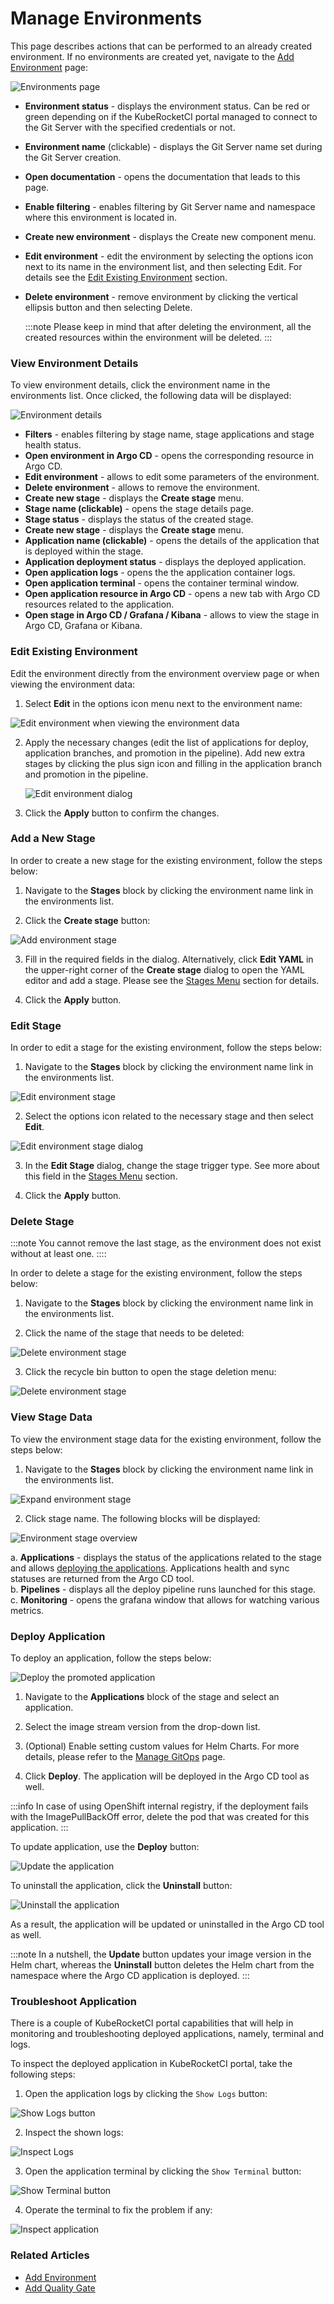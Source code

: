 # Manage Environments

This page describes actions that can be performed to an already created environment. If no environments are created yet, navigate to the [Add Environment](add-cd-pipeline.md) page:

  ![Environments page](../assets/user-guide/edp-portal-cd-pipeline-page.png "Environments page")

* **Environment status** - displays the environment status. Can be red or green depending on if the KubeRocketCI portal managed to connect to the Git Server with the specified credentials or not.
* **Environment name** (clickable) - displays the Git Server name set during the Git Server creation.
* **Open documentation** - opens the documentation that leads to this page.
* **Enable filtering** - enables filtering by Git Server name and namespace where this environment is located in.
* **Create new environment** - displays the Create new component menu.
* **Edit environment** - edit the environment by selecting the options icon next to its name in the environment list, and then selecting Edit. For details see the [Edit Existing Environment](#edit-existing-environment) section.
* **Delete environment** - remove environment by clicking the vertical ellipsis button and then selecting Delete.

  :::note
    Please keep in mind that after deleting the environment, all the created resources within the environment will be deleted.
  :::

### View Environment Details

To view environment details, click the environment name in the environments list. Once clicked, the following data will be displayed:

  ![Environment details](../assets/user-guide/edp-portal-cd-pipeline-overview.png "Environment details")

* **Filters** - enables filtering by stage name, stage applications and stage health status.
* **Open environment in Argo CD** - opens the corresponding resource in Argo CD.
* **Edit environment** - allows to edit some parameters of the environment.
* **Delete environment** - allows to remove the environment.
* **Create new stage** - displays the **Create stage** menu.
* **Stage name (clickable)** - opens the stage details page.
* **Stage status** - displays the status of the created stage.
* **Create new stage** - displays the **Create stage** menu.
* **Application name (clickable)** - opens the details of the application that is deployed within the stage.
* **Application deployment status** - displays the deployed application.
* **Open application logs** - opens the the application container logs.
* **Open application terminal** - opens the container terminal window.
* **Open application resource in Argo CD** - opens a new tab with Argo CD resources related to the application.
* **Open stage in Argo CD / Grafana / Kibana** - allows to view the stage in Argo CD, Grafana or Kibana.

### Edit Existing Environment<a name="edit-existing-environment"></a>

Edit the environment directly from the environment overview page or when viewing the environment data:

1. Select **Edit** in the options icon menu next to the environment name:

  ![Edit environment when viewing the environment data](../assets/user-guide/edp-portal-edit-cd-pipeline-1.png "Edit environment when viewing the environment data")

2. Apply the necessary changes (edit the list of applications for deploy, application branches, and promotion in the pipeline). Add new extra stages by clicking the plus sign icon and filling in the application branch and promotion in the pipeline.

   ![Edit environment dialog](../assets/user-guide/edp-portal-edit-cd-pipeline-page.png "Edit environment dialog")

3. Click the **Apply** button to confirm the changes.

### Add a New Stage<a name="add-stage"></a>

In order to create a new stage for the existing environment, follow the steps below:

1. Navigate to the **Stages** block by clicking the environment name link in the environments list.

2. Click the **Create stage** button:

  ![Add environment stage](../assets/user-guide/edp-portal-add-cd-pipeline-stage.png "Add environment stage")

3. Fill in the required fields in the dialog. Alternatively, click **Edit YAML** in the upper-right corner of the **Create stage** dialog to open the YAML editor and add a stage. Please see the [Stages Menu](../user-guide/add-cd-pipeline.md#the-stages-menu) section for details.

4. Click the **Apply** button.

### Edit Stage<a name="edit-stage"></a>

In order to edit a stage for the existing environment, follow the steps below:

1. Navigate to the **Stages** block by clicking the environment name link in the environments list.

  ![Edit environment stage](../assets/user-guide/edp-portal-edit-cd-pipeline-stage.png "Edit environment stage")

2. Select the options icon related to the necessary stage and then select **Edit**.

  ![Edit environment stage dialog](../assets/user-guide/edp-portal-edit-cd-pipeline-stage-dialog.png "Edit environment stage dialog")

3. In the **Edit Stage** dialog, change the stage trigger type. See more about this field in the [Stages Menu](#the-stages-menu) section.

4. Click the **Apply** button.

### Delete Stage<a name="delete-stage"></a>

:::note
  You cannot remove the last stage, as the environment does not exist without at least one.
::::

In order to delete a stage for the existing environment, follow the steps below:

1. Navigate to the **Stages** block by clicking the environment name link in the environments list.

2. Click the name of the stage that needs to be deleted:

  ![Delete environment stage](../assets/user-guide/enter_stage.png "Delete environment stage")

3. Click the recycle bin button to open the stage deletion menu:

  ![Delete environment stage](../assets/user-guide/edp-portal-delete-cd-pipeline-stage.png "Delete environment stage")


### View Stage Data<a name="view-stage-data"></a>

To view the environment stage data for the existing environment, follow the steps below:

1. Navigate to the **Stages** block by clicking the environment name link in the environments list.

  ![Expand environment stage](../assets/user-guide/edp-portal-expand-stage.png "Expand environment stage")

2. Click stage name. The following blocks will be displayed:

  ![Environment stage overview](../assets/user-guide/edp-portal-stage-overview.png "Environment stage overview")

  a. **Applications** - displays the status of the applications related to the stage and allows [deploying the applications](#deploy-application). Applications health and sync statuses are returned from the Argo CD tool.<br />
  b. **Pipelines** - displays all the deploy pipeline runs launched for this stage.<br />
  c. **Monitoring** - opens the grafana window that allows for watching various metrics.

### Deploy Application<a name="deploy-application"></a>

To deploy an application, follow the steps below:

![Deploy the promoted application](../assets/user-guide/edp-portal-deploy-application.png "Deploy the promoted application")

1. Navigate to the **Applications** block of the stage and select an application.

2. Select the image stream version from the drop-down list.

3. (Optional) Enable setting custom values for Helm Charts. For more details, please refer to the [Manage GitOps](gitops.md) page.

4. Click **Deploy**. The application will be deployed in the Argo CD tool as well.

:::info
  In case of using OpenShift internal registry, if the deployment fails with the ImagePullBackOff error, delete the pod that was created for this application.
:::

To update application, use the **Deploy** button:

![Update the application](../assets/user-guide/edp-portal-update-application.png "Update the application")

To uninstall the application, click the **Uninstall** button:

![Uninstall the application](../assets/user-guide/edp-portal-uninstall-application.png "Uninstall the application")

As a result, the application will be updated or uninstalled in the Argo CD tool as well.

:::note
  In a nutshell, the **Update** button updates your image version in the Helm chart, whereas the **Uninstall** button deletes the Helm chart from the namespace where the Argo CD application is deployed.
:::

### Troubleshoot Application

There is a couple of KubeRocketCI portal capabilities that will help in monitoring and troubleshooting deployed applications, namely, terminal and logs.

To inspect the deployed application in KubeRocketCI portal, take the following steps:

1. Open the application logs by clicking the `Show Logs` button:

  ![Show Logs button](../assets/user-guide/show_logs_button.png "Show Logs button")

2. Inspect the shown logs:

  ![Inspect Logs](../assets/user-guide/application_logs.png "Inspect Logs")

3. Open the application terminal by clicking the `Show Terminal` button:

  ![Show Terminal button](../assets/user-guide/show_terminal_button.png "Show Terminal button")

4. Operate the terminal to fix the problem if any:

  ![Inspect application](../assets/user-guide/application_terminal.png "Inspect application")

### Related Articles

* [Add Environment](add-cd-pipeline.md)
* [Add Quality Gate](../user-guide/add-quality-gate.md)
